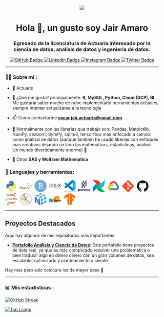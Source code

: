 <div id = "header" align = "center">
    <img src = "https://media.giphy.com/media/9JeJyQu07mvhG2p87z/giphy.gif" width="100" />
    <h1 align = "center">Hola 👋, un gusto soy Jair Amaro</h1>
    <h3 align = "center">Egresado de la licenciatura de Actuaría interesado por la ciencia de datos, analisis de datos y ingenieria de datos. </h3>
</div>


<div id="badges" align="center">
    <a href="https://github.com/JairAmaro" target="_blank">
        <img src="https://img.shields.io/badge/GitHub-181717?style=for-the-badge&logo=github&logoColor=white"
            alt="GitHub Badge" />
    </a>
    <a href="https://www.linkedin.com/in/oscar-amaro" target="_blank">
        <img src="https://img.shields.io/badge/LinkedIn-0A66C2?style=for-the-badge&logo=linkedin&logoColor=white"
            alt="LinkedIn Badge" />
    </a>
    <a  href="https://www.instagram.com/shin_sheron"  target="_blank">
        <img src="https://img.shields.io/badge/Instagram-8a3ab9?style=for-the-badge&logo=instagram&logoColor=white"
            alt="Instagram Badge" />
    </a>
    <a href="https://twitter.com/shin_sheron" target="_blank"> 
        <img src="https://img.shields.io/badge/Twitter-1DA1F2?style=for-the-badge&logo=twitter&logoColor=white"
            alt="Twitter Badge" />
    </a>
</div>



---

### 👨‍💻 Sobre mi :

- 📝 Actuario  

- 💬 ¿Que me gusta? principalmente: **R, MySQL, Python, Cloud (GCP), BI**
  Me gustaria saber mucho de nube implementado herramientas actuales, siempre intentar actualizarse a la tecnología 

- 📫 Como contactarme **oscar.jair.actuaria@gmail.com**

- 💫 Normalmente con las librerias que trabajo son: Pandas, Matplotlib, NumPy, seaborn, SymPy, sqlite3, tensorflow mas enfocado a ciencia como analissi de datos (aunque tambien he usado liberias con enfoques mas creativos dejando un lado las matemáticas, estadísticas, análisis. Un mundo divertidamente enorme) 💫

- 🌱 Otros **SAS y Wolfram  Mathematica**



<div align="left">
    <h3>🔨 Lenguajes y herramientas:</h3>
    <div>
        <img src="https://github.com/devicons/devicon/blob/master/icons/python/python-original.svg" title="Python" alt="Python" width="40" height="40"/>&nbsp;
        <img src="https://github.com/devicons/devicon/blob/master/icons/mysql/mysql-original-wordmark.svg" title="MySQL" alt="MySQL" width="40" height="40"/>&nbsp;
        <img src="https://github.com/devicons/devicon/blob/master/icons/rstudio/rstudio-original.svg" title="R Studio" alt="R Studio" width="40" height="40"/>&nbsp;
        <img src="https://github.com/devicons/devicon/blob/master/icons/latex/latex-original.svg" title="LaTeX" alt="LaTeX" width="40" height="40"/>&nbsp;
        <img src="https://github.com/devicons/devicon/blob/master/icons/vscode/vscode-original-wordmark.svg" title="VS Code" alt="VS Code" width="40" height="40"/>&nbsp;
        <img src="https://github.com/devicons/devicon/blob/master/icons/pandas/pandas-original-wordmark.svg" title="Pandas" alt="Pandas" width="40" height="40"/>&nbsp;
        <img src="https://github.com/devicons/devicon/blob/master/icons/apacheairflow/apacheairflow-original.svg" title="Apache Airflow" alt="Apache Airflow" width="40" height="40"/>&nbsp;
        <img src="https://github.com/devicons/devicon/blob/master/icons/googlecloud/googlecloud-original.svg" title="Google Cloud" alt="Google Cloud" width="40" height="40"/>&nbsp;
        <img src="https://github.com/devicons/devicon/blob/master/icons/git/git-original.svg" title="Git" alt="Git" width="40" height="40"/>&nbsp;
        <img src="https://github.com/devicons/devicon/blob/master/icons/github/github-original.svg" title="GitHub" alt="GitHub" width="40" height="40"/>&nbsp;
        <img src="https://github.com/devicons/devicon/blob/master/icons/jupyter/jupyter-original-wordmark.svg" title="Jupyter" alt="Jupyter" width="40" height="40"/>&nbsp;
        <img src="https://github.com/devicons/devicon/blob/master/icons/matplotlib/matplotlib-original.svg" title="Matplotlib" alt="Matplotlib" width="40" height="40"/>&nbsp;
        <img src="https://github.com/devicons/devicon/blob/master/icons/numpy/numpy-original.svg" title="NumPy" alt="NumPy" width="40" height="40"/>&nbsp;
        <img src="https://github.com/devicons/devicon/blob/master/icons/scikitlearn/scikitlearn-original.svg" title="Scikit-learn" alt="Scikit-learn" width="40" height="40"/>&nbsp;
        <img src="https://github.com/devicons/devicon/blob/master/icons/tensorflow/tensorflow-original.svg" title="TensorFlow" alt="TensorFlow" width="40" height="40"/>&nbsp;
    </div>
</div>



---
## Proyectos Destacados

Aquí hay algunos de mis repositorios más importantes:

- [**Portafolio Análisis y Ciencia de Datos**](https://github.com/JairAmaro/Portafolio):
Este portafolio tiene proyectos de data real, ya que es más complicado resolver una problemática o bien traducir algo en dinero dinero con un gran volumen de datos, sea escalable, optimizado y planteamiento a cliente

Hay mas pero solo colocare los de mayor peso 💯

---

### 📊 Mis estadísticas :

[![GitHub Streak](http://github-readme-streak-stats.herokuapp.com?user=JairAmaro&theme=blueberry&border_radius=5&locale=es&mode=weekly)](https://git.io/streak-stats)


[![Top Langs](https://github-readme-stats.vercel.app/api/top-langs/?username=JairAmaro&theme=tokyonight)](https://github.com/anuraghazra/github-readme-stats)

